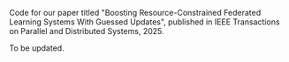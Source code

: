 Code for our paper titled "Boosting Resource-Constrained Federated Learning Systems With Guessed Updates", published in IEEE Transactions on Parallel and Distributed Systems, 2025.

To be updated.
